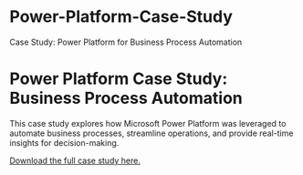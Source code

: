 # Power-Platform-Case-Study
Case Study: Power Platform for Business Process Automation
# Power Platform Case Study: Business Process Automation

This case study explores how Microsoft Power Platform was leveraged to automate business processes, streamline operations, and provide real-time insights for decision-making.

[Download the full case study here.](./Case%20Study_%20Power%20Platform%20for%20Business%20Process%20Automation.pdf)

